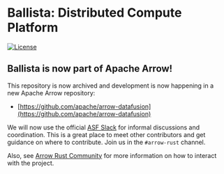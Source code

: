 # Ballista: Distributed Compute Platform

[![License][license-badge]][license-url]

[license-badge]: https://img.shields.io/badge/License-Apache%202.0-blue.svg
[license-url]: https://opensource.org/licenses/Apache-2.0

## Ballista is now part of Apache Arrow!

This repository is now archived and development is now happening in a new Apache Arrow repository:

- [https://github.com/apache/arrow-datafusion](https://github.com/apache/arrow-datafusion)

We will now use the official [ASF Slack](https://github.com/apache/arrow/tree/master/rust#arrow-rust-community) for 
informal discussions and coordination. This is a great place to meet other contributors and get guidance on where to 
contribute. Join us in the `#arrow-rust` channel.

Also, see [Arrow Rust Community](https://github.com/apache/arrow/tree/master/rust#arrow-rust-community) for more 
information on how to interact with the project.
